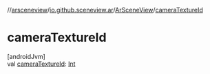 //[arsceneview](../../../index.md)/[io.github.sceneview.ar](../index.md)/[ArSceneView](index.md)/[cameraTextureId](camera-texture-id.md)

# cameraTextureId

[androidJvm]\
val [cameraTextureId](camera-texture-id.md): [Int](https://kotlinlang.org/api/latest/jvm/stdlib/kotlin/-int/index.html)
